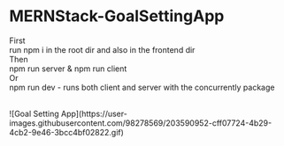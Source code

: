 # MERNStack-GoalSettingApp
<p> First <br>
run npm i in the root dir and also in the frontend dir<br>
Then <br> 
npm run server & npm run client <br>
Or <br> 
npm run dev - runs both client and server with  the concurrently package <p>
<br>
![Goal Setting App](https://user-images.githubusercontent.com/98278569/203590952-cff07724-4b29-4cb2-9e46-3bcc4bf02822.gif)
